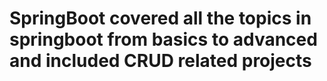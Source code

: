# SpringBoot covered all the topics in springboot from basics to advanced and included CRUD related projects
